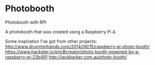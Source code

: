 # Photobooth
Photobooth with RPI

A photobooth that was created using a Raspberry Pi 4.

Some inspiration I've got from other projects:
http://www.drumminhands.com/2014/06/15/raspberry-pi-photo-booth/
https://www.hackster.io/ericBcreator/photo-booth-powered-by-a-raspberry-pi-23b491
http://jackbarker.com.au/photo-booth/
